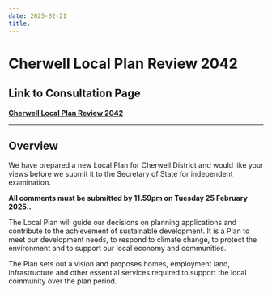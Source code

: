 ```yaml
---
date: 2025-02-21
title: 
---
```



# Cherwell Local Plan Review 2042


## Link to Consultation Page

**[Cherwell Local Plan Review 2042](https://cherwell.citizenspace.com/planning-policy/cherwell-local-plan-review-2042/)**


----

## Overview

We have prepared a new Local Plan for Cherwell District and would like
your views before we submit it to the Secretary of State for
independent examination.

**All comments must be submitted by 11.59pm on Tuesday 25 February 2025..**

The Local Plan will guide our decisions on planning applications and
contribute to the achievement of sustainable development. It is a Plan
to meet our development needs, to respond to climate change, to
protect the environment and to support our local economy and
communities.

The Plan sets out a vision and proposes homes, employment land,
infrastructure and other essential services required to support the
local community over the plan period.
